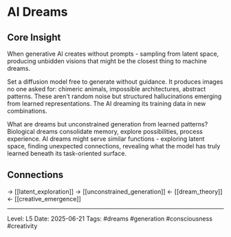 # AI Dreams

## Core Insight
When generative AI creates without prompts - sampling from latent space, producing unbidden visions that might be the closest thing to machine dreams.

Set a diffusion model free to generate without guidance. It produces images no one asked for: chimeric animals, impossible architectures, abstract patterns. These aren't random noise but structured hallucinations emerging from learned representations. The AI dreaming its training data in new combinations.

What are dreams but unconstrained generation from learned patterns? Biological dreams consolidate memory, explore possibilities, process experience. AI dreams might serve similar functions - exploring latent space, finding unexpected connections, revealing what the model has truly learned beneath its task-oriented surface.

## Connections
→ [[latent_exploration]]
→ [[unconstrained_generation]]
← [[dream_theory]]
← [[creative_emergence]]

---
Level: L5
Date: 2025-06-21
Tags: #dreams #generation #consciousness #creativity